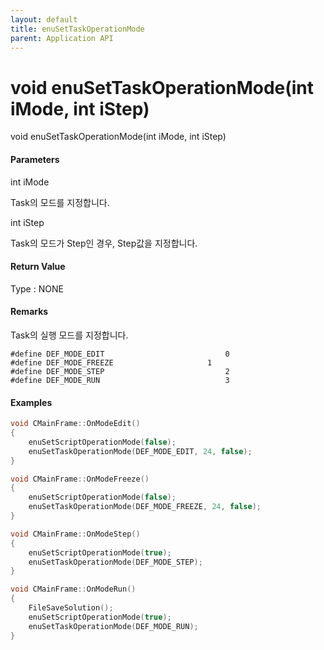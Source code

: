 ```yaml
---
layout: default
title: enuSetTaskOperationMode
parent: Application API
---
```

# void enuSetTaskOperationMode\(int iMode, int iStep\)

void enuSetTaskOperationMode\(int iMode, int iStep\)

#### Parameters

int iMode

Task의 모드를 지정합니다.

int iStep

Task의 모드가 Step인 경우, Step값을 지정합니다.

#### Return Value

Type : NONE

#### Remarks

Task의 실행 모드를 지정합니다.

```
#define DEF_MODE_EDIT							0
#define DEF_MODE_FREEZE						1
#define DEF_MODE_STEP							2
#define DEF_MODE_RUN							3
```

#### Examples

```cpp
void CMainFrame::OnModeEdit()
{
	enuSetScriptOperationMode(false);
	enuSetTaskOperationMode(DEF_MODE_EDIT, 24, false);
}

void CMainFrame::OnModeFreeze()
{
	enuSetScriptOperationMode(false);
	enuSetTaskOperationMode(DEF_MODE_FREEZE, 24, false);
}

void CMainFrame::OnModeStep()
{
	enuSetScriptOperationMode(true);
	enuSetTaskOperationMode(DEF_MODE_STEP);
}

void CMainFrame::OnModeRun()
{
	FileSaveSolution();
	enuSetScriptOperationMode(true);
	enuSetTaskOperationMode(DEF_MODE_RUN);
}
```



